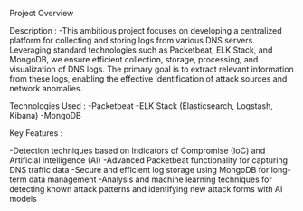 Project Overview

Description :
-This ambitious project focuses on developing a centralized platform for collecting and storing logs from various DNS servers. Leveraging standard technologies such as Packetbeat, ELK Stack, and MongoDB, we ensure efficient collection, storage, processing, and visualization of DNS logs. The primary goal is to extract relevant information from these logs, enabling the effective identification of attack sources and network anomalies.

Technologies Used :
-Packetbeat
-ELK Stack (Elasticsearch, Logstash, Kibana)
-MongoDB

Key Features :

-Detection techniques based on Indicators of Compromise (IoC) and Artificial Intelligence (AI)
-Advanced Packetbeat functionality for capturing DNS traffic data
-Secure and efficient log storage using MongoDB for long-term data management
-Analysis and machine learning techniques for detecting known attack patterns and identifying new attack forms with AI models
